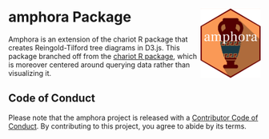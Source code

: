 # amphora Package <img src="man/figures/logo.png" align="right" alt="" width="120" /> 

Amphora is an extension of the chariot R package that creates 
Reingold-Tilford tree diagrams in D3.js. This package branched off from
the [chariot R package](https://meerapatelmd.github.io/chariot), which 
is moreover centered around querying data rather than visualizing it.  



## Code of Conduct

Please note that the amphora project is released with a [Contributor Code of Conduct](https://contributor-covenant.org/version/2/0/CODE_OF_CONDUCT.html). 
By contributing to this project, you agree to abide by its terms.  

